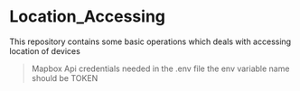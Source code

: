 # Location_Accessing
This repository contains some basic operations which deals with accessing location of devices

> Mapbox Api credentials needed in the .env file
> the env variable name should be TOKEN
